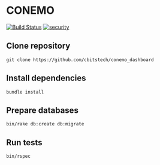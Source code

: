 # CONEMO

[![Build Status](https://travis-ci.org/cbitstech/conemo_dashboard.svg)](https://travis-ci.org/cbitstech/conemo_dashboard) [![security](https://hakiri.io/github/cbitstech/conemo_dashboard/staging.svg)](https://hakiri.io/github/cbitstech/conemo_dashboard/staging)

## Clone repository

    git clone https://github.com/cbitstech/conemo_dashboard

## Install dependencies

    bundle install

## Prepare databases

    bin/rake db:create db:migrate

## Run tests

    bin/rspec
